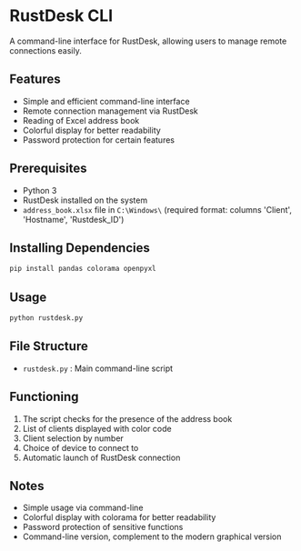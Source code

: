 # RustDesk CLI

A command-line interface for RustDesk, allowing users to manage remote connections easily.

## Features

- Simple and efficient command-line interface
- Remote connection management via RustDesk
- Reading of Excel address book
- Colorful display for better readability
- Password protection for certain features

## Prerequisites

- Python 3
- RustDesk installed on the system
- `address_book.xlsx` file in `C:\Windows\` (required format: columns 'Client', 'Hostname', 'Rustdesk_ID')

## Installing Dependencies

```bash
pip install pandas colorama openpyxl
```

## Usage

```bash
python rustdesk.py
```

## File Structure

- `rustdesk.py` : Main command-line script

## Functioning

1. The script checks for the presence of the address book
2. List of clients displayed with color code
3. Client selection by number
4. Choice of device to connect to
5. Automatic launch of RustDesk connection

## Notes

- Simple usage via command-line
- Colorful display with colorama for better readability
- Password protection of sensitive functions
- Command-line version, complement to the modern graphical version